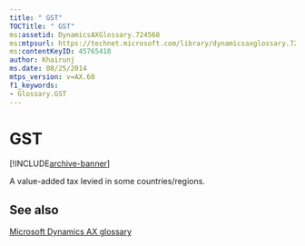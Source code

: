 ```yaml
---
title: " GST"
TOCTitle: " GST"
ms:assetid: DynamicsAXGlossary.724568
ms:mtpsurl: https://technet.microsoft.com/library/dynamicsaxglossary.724568(v=AX.60)
ms:contentKeyID: 45765418
author: Khairunj
ms.date: 08/25/2014
mtps_version: v=AX.60
f1_keywords:
- Glossary.GST
---
```


# GST


[!INCLUDE[archive-banner](includes/archive-banner.md)]

A value-added tax levied in some countries/regions.

## See also

[Microsoft Dynamics AX glossary](glossary/microsoft-dynamics-ax-glossary.md)

  


